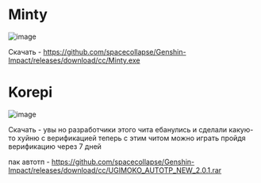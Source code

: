 # Minty

![image](https://github.com/spacecollapse/Genshin-Impact/assets/53594431/84cf9554-12cf-4858-824f-d65914c4b3ae)


Скачать - https://github.com/spacecollapse/Genshin-Impact/releases/download/cc/Minty.exe

# Korepi

![image](https://github.com/spacecollapse/Genshin-Impact/assets/53594431/0195cfa8-eef9-4ac4-82be-11e5f0731262)



Скачать - увы но разработчики этого чита ебанулись и сделали какую-то хуйню с верификацией теперь с этим читом можно играть пройдя верификацию через 7 дней 


пак автотп - https://github.com/spacecollapse/Genshin-Impact/releases/download/cc/UGIMOKO_AUTOTP_NEW_2.0.1.rar
